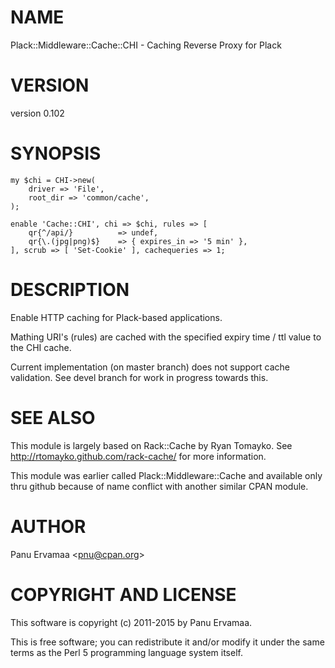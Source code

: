 # NAME

Plack::Middleware::Cache::CHI - Caching Reverse Proxy for Plack

# VERSION

version 0.102

# SYNOPSIS

    my $chi = CHI->new(
        driver => 'File',
        root_dir => 'common/cache',
    );

    enable 'Cache::CHI', chi => $chi, rules => [
        qr{^/api/}          => undef,
        qr{\.(jpg|png)$}    => { expires_in => '5 min' },
    ], scrub => [ 'Set-Cookie' ], cachequeries => 1;

# DESCRIPTION

Enable HTTP caching for Plack-based applications.

Mathing URI's (rules) are cached with the specified
expiry time / ttl value to the CHI cache.

Current implementation (on master branch) does not
support cache validation. See devel branch for work in
progress towards this.

# SEE ALSO

This module is largely based on Rack::Cache by Ryan Tomayko.
See http://rtomayko.github.com/rack-cache/ for more information.

This module was earlier called Plack::Middleware::Cache and available
only thru github because of name conflict with another similar CPAN module.

# AUTHOR

Panu Ervamaa &lt;pnu@cpan.org>

# COPYRIGHT AND LICENSE

This software is copyright (c) 2011-2015 by Panu Ervamaa.

This is free software; you can redistribute it and/or modify it under
the same terms as the Perl 5 programming language system itself.
